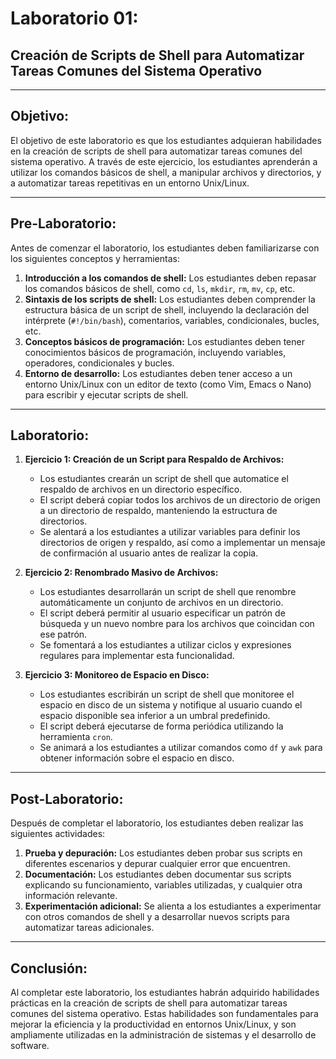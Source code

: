 # Laboratorio 01:
## Creación de Scripts de Shell para Automatizar Tareas Comunes del Sistema Operativo

---

## Objetivo:

El objetivo de este laboratorio es que los estudiantes adquieran habilidades en la creación de scripts de shell para automatizar tareas comunes del sistema operativo. A través de este ejercicio, los estudiantes aprenderán a utilizar los comandos básicos de shell, a manipular archivos y directorios, y a automatizar tareas repetitivas en un entorno Unix/Linux.

---

## Pre-Laboratorio:

Antes de comenzar el laboratorio, los estudiantes deben familiarizarse con los siguientes conceptos y herramientas:

1. **Introducción a los comandos de shell:** Los estudiantes deben repasar los comandos básicos de shell, como `cd`, `ls`, `mkdir`, `rm`, `mv`, `cp`, etc.
2. **Sintaxis de los scripts de shell:** Los estudiantes deben comprender la estructura básica de un script de shell, incluyendo la declaración del intérprete (`#!/bin/bash`), comentarios, variables, condicionales, bucles, etc.
3. **Conceptos básicos de programación:** Los estudiantes deben tener conocimientos básicos de programación, incluyendo variables, operadores, condicionales y bucles.
4. **Entorno de desarrollo:** Los estudiantes deben tener acceso a un entorno Unix/Linux con un editor de texto (como Vim, Emacs o Nano) para escribir y ejecutar scripts de shell.

---

## Laboratorio:

1. **Ejercicio 1: Creación de un Script para Respaldo de Archivos:**
   - Los estudiantes crearán un script de shell que automatice el respaldo de archivos en un directorio específico.
   - El script deberá copiar todos los archivos de un directorio de origen a un directorio de respaldo, manteniendo la estructura de directorios.
   - Se alentará a los estudiantes a utilizar variables para definir los directorios de origen y respaldo, así como a implementar un mensaje de confirmación al usuario antes de realizar la copia.

2. **Ejercicio 2: Renombrado Masivo de Archivos:**
   - Los estudiantes desarrollarán un script de shell que renombre automáticamente un conjunto de archivos en un directorio.
   - El script deberá permitir al usuario especificar un patrón de búsqueda y un nuevo nombre para los archivos que coincidan con ese patrón.
   - Se fomentará a los estudiantes a utilizar ciclos y expresiones regulares para implementar esta funcionalidad.

3. **Ejercicio 3: Monitoreo de Espacio en Disco:**
   - Los estudiantes escribirán un script de shell que monitoree el espacio en disco de un sistema y notifique al usuario cuando el espacio disponible sea inferior a un umbral predefinido.
   - El script deberá ejecutarse de forma periódica utilizando la herramienta `cron`.
   - Se animará a los estudiantes a utilizar comandos como `df` y `awk` para obtener información sobre el espacio en disco.

---

## Post-Laboratorio:

Después de completar el laboratorio, los estudiantes deben realizar las siguientes actividades:

1. **Prueba y depuración:** Los estudiantes deben probar sus scripts en diferentes escenarios y depurar cualquier error que encuentren.
2. **Documentación:** Los estudiantes deben documentar sus scripts explicando su funcionamiento, variables utilizadas, y cualquier otra información relevante.
3. **Experimentación adicional:** Se alienta a los estudiantes a experimentar con otros comandos de shell y a desarrollar nuevos scripts para automatizar tareas adicionales.

---

## Conclusión:

Al completar este laboratorio, los estudiantes habrán adquirido habilidades prácticas en la creación de scripts de shell para automatizar tareas comunes del sistema operativo. Estas habilidades son fundamentales para mejorar la eficiencia y la productividad en entornos Unix/Linux, y son ampliamente utilizadas en la administración de sistemas y el desarrollo de software.

